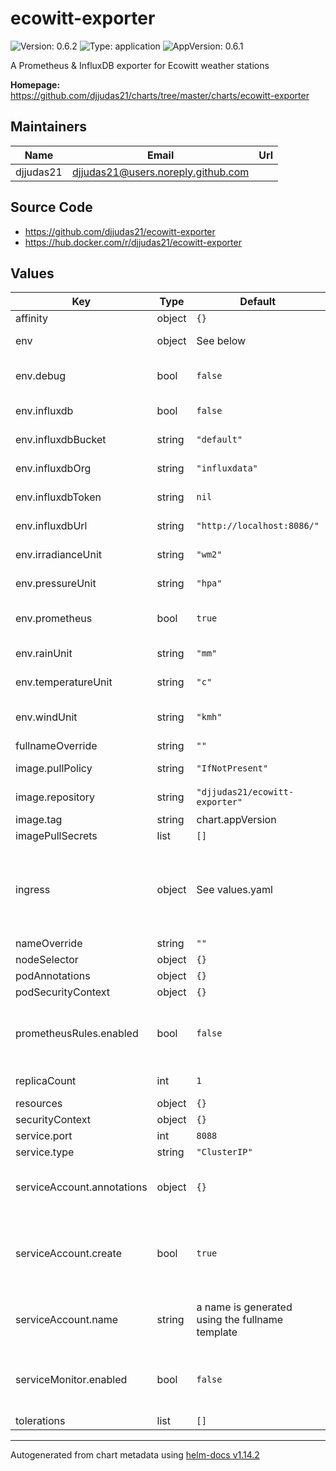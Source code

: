 # ecowitt-exporter

![Version: 0.6.2](https://img.shields.io/badge/Version-0.6.2-informational?style=flat-square) ![Type: application](https://img.shields.io/badge/Type-application-informational?style=flat-square) ![AppVersion: 0.6.1](https://img.shields.io/badge/AppVersion-0.6.1-informational?style=flat-square)

A Prometheus & InfluxDB exporter for Ecowitt weather stations

**Homepage:** <https://github.com/djjudas21/charts/tree/master/charts/ecowitt-exporter>

## Maintainers

| Name | Email | Url |
| ---- | ------ | --- |
| djjudas21 | <djjudas21@users.noreply.github.com> |  |

## Source Code

* <https://github.com/djjudas21/ecowitt-exporter>
* <https://hub.docker.com/r/djjudas21/ecowitt-exporter>

## Values

| Key | Type | Default | Description |
|-----|------|---------|-------------|
| affinity | object | `{}` |  |
| env | object | See below | environment variables |
| env.debug | bool | `false` | enable debug output |
| env.influxdb | bool | `false` | enable push to InfluxDB |
| env.influxdbBucket | string | `"default"` | InfluxDB bucket |
| env.influxdbOrg | string | `"influxdata"` | InfluxDB organization |
| env.influxdbToken | string | `nil` | InfluxDB token |
| env.influxdbUrl | string | `"http://localhost:8086/"` | InfluxDB URL |
| env.irradianceUnit | string | `"wm2"` | Irradiance in wm2 |
| env.pressureUnit | string | `"hpa"` | Pressure in hpa or in |
| env.prometheus | bool | `true` | enable Prometheus exporter |
| env.rainUnit | string | `"mm"` | Rainfall in mm or in |
| env.temperatureUnit | string | `"c"` | Temperature in c or f |
| env.windUnit | string | `"kmh"` | Wind speed in kmh or mph |
| fullnameOverride | string | `""` |  |
| image.pullPolicy | string | `"IfNotPresent"` | image pull policy |
| image.repository | string | `"djjudas21/ecowitt-exporter"` | image repository |
| image.tag | string | chart.appVersion | image tag |
| imagePullSecrets | list | `[]` |  |
| ingress | object | See values.yaml | Enable and configure ingress settings for the chart under this key. |
| nameOverride | string | `""` |  |
| nodeSelector | object | `{}` |  |
| podAnnotations | object | `{}` |  |
| podSecurityContext | object | `{}` |  |
| prometheusRules.enabled | bool | `false` | Enable Prometheus rules for Prometheus Operator |
| replicaCount | int | `1` | Number of replicas |
| resources | object | `{}` |  |
| securityContext | object | `{}` |  |
| service.port | int | `8088` |  |
| service.type | string | `"ClusterIP"` |  |
| serviceAccount.annotations | object | `{}` | Annotations to add to the service account |
| serviceAccount.create | bool | `true` | Specifies whether a service account should be created |
| serviceAccount.name | string | a name is generated using the fullname template | The name of the service account to use. |
| serviceMonitor.enabled | bool | `false` | Enable Service Monitor for Prometheus Operator |
| tolerations | list | `[]` |  |

----------------------------------------------
Autogenerated from chart metadata using [helm-docs v1.14.2](https://github.com/norwoodj/helm-docs/releases/v1.14.2)
